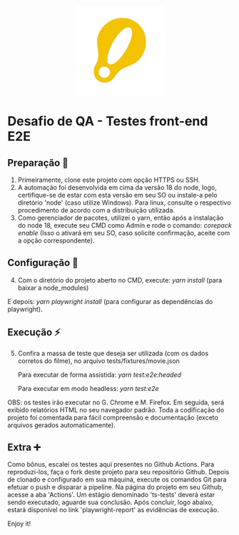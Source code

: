 <p align="center">
  <img src="./.github/logo.png" alt="poster">
</p>

# Desafio de QA - Testes front-end E2E

## Preparação 📍
1. Primeiramente, clone este projeto com opção HTTPS ou SSH.
2. A automação foi desenvolvida em cima da versão 18 do node, logo, certifique-se de estar com esta versão em seu SO ou instale-a pelo diretório 'node' (caso utilize Windows). Para linux, consulte o respectivo procedimento de acordo com a distribuição utilizada.
3. Como gerenciador de pacotes, utilizei o yarn, então após a instalação do node 18, execute seu CMD como Admin e rode o comando: _corepack enable_ 
 (Isso o ativará em seu SO, caso solicite confirmação, aceite com a opção correspondente).

## Configuração 🏁
4. Com o diretório do projeto aberto no CMD, execute: _yarn install_ (para baixar a node_modules) 

 E depois: _yarn playwright install_ (para configurar as dependências do playwright).

## Execução ⚡
5. Confira a massa de teste que deseja ser utilizada (com os dados corretos do filme), no arquivo tests/fixtures/movie.json 

   Para executar de forma assistida: _yarn test:e2e:headed_
   
   Para executar em modo headless: _yarn test:e2e_

OBS: os testes irão executar no G. Chrome e M. Firefox. Em seguida, será exibido relatórios HTML no seu navegador padrão.
Toda a codificação do projeto foi comentada para fácil compreensão e documentação (exceto arquivos gerados automaticamente). 

## Extra ➕
Como bônus, escalei os testes aqui presentes no Github Actions. Para reproduzi-los, faça o fork deste projeto para seu repositório Github.
Depois de clonado e configurado em sua máquina, execute os comandos Git para efetuar o push e disparar a pipeline. Na página do projeto em seu Github, acesse a aba 'Actions'. Um estágio denominado 'ts-tests' deverá estar sendo executado, aguarde sua conclusão.
Após concluir, logo abaixo, estará disponível no link 'playwright-report' as evidências de execução.


Enjoy it!

